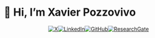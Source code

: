 # 👋 Hi, I’m Xavier Pozzovivo

<p align="center">
<a href="https://twitter.com/toncompte" target="_blank"><img src="https://img.shields.io/badge/X-1DA1F2?style=for-the-badge&logo=twitter&logoColor=white" alt="X" /></a><a href="https://www.linkedin.com/in/tonprofil" target="_blank"><img src="https://img.shields.io/badge/LinkedIn-0077B5?style=for-the-badge&logo=linkedin&logoColor=white" alt="LinkedIn" /></a><a href="https://github.com/XavierPozzovivo" target="_blank"><img src="https://img.shields.io/badge/GitHub-100000?style=for-the-badge&logo=github&logoColor=white" alt="GitHub" /></a><a href="https://www.researchgate.net/profile/Xavier-Pozzovivo" target="_blank"><img src="https://img.shields.io/badge/ResearchGate-00CCBB?style=for-the-badge&logo=researchgate&logoColor=white" alt="ResearchGate" /></a>
</p>
